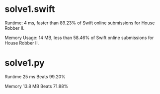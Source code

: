 # solve1.swift

Runtime: 4 ms, faster than 89.23% of Swift online submissions for House Robber II.

Memory Usage: 14 MB, less than 58.46% of Swift online submissions for House Robber II.

# solve1.py

Runtime 25 ms Beats 99.20%

Memory 13.8 MB Beats 71.88%
